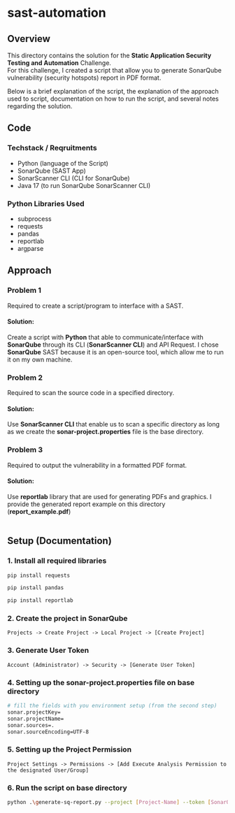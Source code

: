 # sast-automation

## Overview

This directory contains the solution for the **Static Application Security Testing and Automation** Challenge.<br>
For this challenge, I created a script that allow you to generate SonarQube vulnerability (security hotspots) report in PDF format.<br>

Below is a brief explanation of the script, the explanation of the approach used to script, documentation on how to run the script, and several notes regarding the solution.

## Code

### Techstack / Reqruitments
- Python (language of the Script)
- SonarQube (SAST App)
- SonarScanner CLI (CLI for SonarQube)
- Java 17 (to run SonarQube SonarScanner CLI)

### Python Libraries Used
- subprocess
- requests
- pandas
- reportlab
- argparse

## Approach
### Problem 1
Required to create a script/program to interface with a SAST.
#### Solution:
Create a script with **Python** that able to communicate/interface with **SonarQube** through its CLI (**SonarScanner CLI**) and API Request. I chose **SonarQube** SAST because it is an open-source tool, which allow me to run it on my own machine.<br>
### Problem 2
Required to scan the source code in a specified directory.
#### Solution:
Use **SonarScanner CLI** that enable us to scan a specific directory as long as we create the **sonar-project.properties** file is the base directory.<br>
### Problem 3
Required to output the vulnerability in a formatted PDF format.
#### Solution:
Use **reportlab** library that are used for generating PDFs and graphics. I provide the generated report example on this directory (**report_example.pdf**)<br><br>

## Setup (Documentation)

### 1. Install all required libraries
```sh
pip install requests

pip install pandas

pip install reportlab
```

### 2. Create the project in SonarQube
```
Projects -> Create Project -> Local Project -> [Create Project]
```

### 3. Generate User Token
```
Account (Administrator) -> Security -> [Generate User Token]
```

### 4. Setting up the sonar-project.properties file on base directory
```sh
# fill the fields with you environment setup (from the second step)
sonar.projectKey=
sonar.projectName=
sonar.sources=.
sonar.sourceEncoding=UTF-8
```

### 5. Setting up the Project Permission
```
Project Settings -> Permissions -> [Add Execute Analysis Permission to the designated User/Group]
```

### 6. Run the script on base directory
```sh
python .\generate-sq-report.py --project [Project-Name] --token [SonarQube-Token]
```